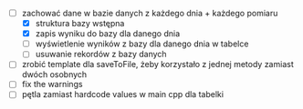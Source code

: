 - [ ] zachować dane w bazie danych z każdego dnia + każdego pomiaru
  - [x] struktura bazy wstępna
  - [x] zapis wyniku do bazy dla danego dnia
  - [ ] wyświetlenie wyników z bazy dla danego dnia w tabelce
  - [ ] usuwanie rekordów z bazy danych
- [ ] zrobić template dla saveToFile, żeby korzystało z jednej metody zamiast dwóch osobnych
- [ ] fix the warnings
- [ ] pętla zamiast hardcode values w main cpp dla tabelki